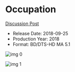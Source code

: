 # Occupation

[Discussion Post](https://www.avsforum.com/threads/bass-eq-for-filtered-movies.2995212/post-56835808)

* Release Date: 2018-09-25
* Production Year: 2018
* Format: BD/DTS-HD MA 5.1

![img 0](https://fanart.tv/fanart/movies/503346/moviethumb/occupation-5ad5a7ba35f42.jpg)

![img 1](https://i.imgur.com/dJWl8oU.png)

